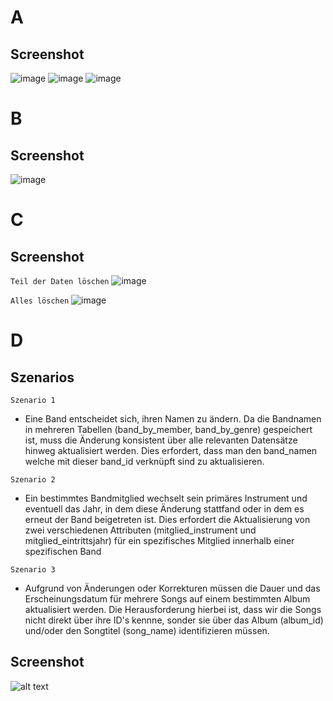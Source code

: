 # A 
## Screenshot 
![image](https://github.com/user-attachments/assets/3c3dd38a-a5ea-417c-9273-7b3ee6259334)
![image](https://github.com/user-attachments/assets/68cc157a-2d8f-4a32-9c1e-6d888499d2c1)
![image](https://github.com/user-attachments/assets/e6de341d-f9f0-4a4b-98b1-6c7e715f8e1e)

# B 
## Screenshot 
![image](https://github.com/user-attachments/assets/05716572-d66f-4921-bcea-226d9adfd129)

# C 
## Screenshot 

```Teil der Daten löschen```
![image](https://github.com/user-attachments/assets/37e108d5-c2db-4719-bc74-ea9a114d4be0)

```Alles löschen``` 
![image](https://github.com/user-attachments/assets/5e19196f-3364-4ac7-93fe-1ce9403e7a31)

# D 
## Szenarios 
```Szenario 1```
* Eine Band entscheidet sich, ihren Namen zu ändern. Da die Bandnamen in mehreren Tabellen (band_by_member, band_by_genre) gespeichert ist, muss die Änderung konsistent über alle relevanten Datensätze hinweg aktualisiert werden. Dies erfordert, dass man den band_namen welche mit dieser band_id verknüpft sind zu aktualisieren. 

```Szenario 2```
* Ein bestimmtes Bandmitglied wechselt sein primäres Instrument und eventuell das Jahr, in dem diese Änderung stattfand oder in dem es erneut der Band beigetreten ist. Dies erfordert die Aktualisierung von zwei verschiedenen Attributen (mitglied_instrument und mitglied_eintrittsjahr) für ein spezifisches Mitglied innerhalb einer spezifischen Band 

```Szenario 3```
* Aufgrund von Änderungen oder Korrekturen müssen die Dauer und das Erscheinungsdatum für mehrere Songs auf einem bestimmten Album aktualisiert werden. Die Herausforderung hierbei ist, dass wir die Songs nicht direkt über ihre ID's kennne, sonder sie über das Album (album_id) und/oder den Songtitel (song_name) identifizieren müssen.

## Screenshot 
![alt text](image-4.png)
